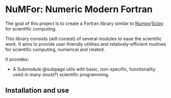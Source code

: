 # NuMFor: Numeric Modern Fortran

The goal of this project is to create a Fortran library similar to [Numpy](https://www.numpy.org)/[Scipy](https://www.scipy.org) for scientific computing.

This library consists (will consist) of several modules to ease the scientific work. It aims to provide user-friendly utilities and relatively-efficient routines for scientific computing, numerical and related.

It provides:
  + A Submodule @subpage utils with basic, non-specific, functionality used in many (most?) scientific programming.




## Installation and use


	
